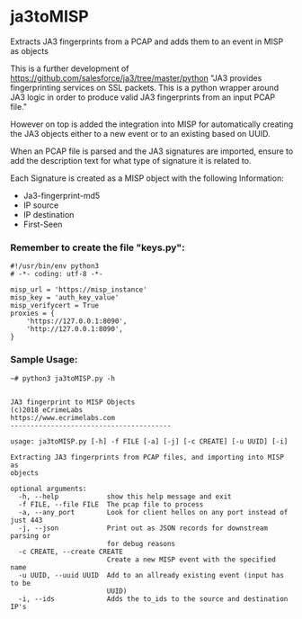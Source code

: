 # ja3toMISP

Extracts JA3 fingerprints from a PCAP and adds them to an event in MISP as objects

This is a further development of https://github.com/salesforce/ja3/tree/master/python
"JA3 provides fingerprinting services on SSL packets. This is a python wrapper around JA3 logic in order to produce valid JA3 fingerprints from an input PCAP file."

However on top is added the integration into MISP for automatically creating the JA3 objects either to a new event or to an existing based on UUID.

When an PCAP file is parsed and the JA3 signatures are imported, ensure to add the description text for what type of signature it is related to.

Each Signature is created as a MISP object with the following Information:
- Ja3-fingerprint-md5
- IP source
- IP destination
- First-Seen

### Remember to create the file "keys.py":
```
#!/usr/bin/env python3
# -*- coding: utf-8 -*-

misp_url = 'https://misp_instance'
misp_key = 'auth_key_value'
misp_verifycert = True
proxies = {
    'https://127.0.0.1:8090',
    'http://127.0.0.1:8090',
}

```

### Sample Usage:
```
~# python3 ja3toMISP.py -h


JA3 fingerprint to MISP Objects
(c)2018 eCrimeLabs
https://www.ecrimelabs.com
----------------------------------------

usage: ja3toMISP.py [-h] -f FILE [-a] [-j] [-c CREATE] [-u UUID] [-i]

Extracting JA3 fingerprints from PCAP files, and importing into MISP as
objects

optional arguments:
  -h, --help            show this help message and exit
  -f FILE, --file FILE  The pcap file to process
  -a, --any_port        Look for client hellos on any port instead of just 443
  -j, --json            Print out as JSON records for downstream parsing or
                        for debug reasons
  -c CREATE, --create CREATE
                        Create a new MISP event with the specified name
  -u UUID, --uuid UUID  Add to an allready existing event (input has to be
                        UUID)
  -i, --ids             Adds the to_ids to the source and destination IP's

```
